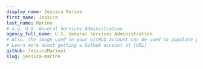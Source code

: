 ```yaml
---
display_name: Jessica Marine
first_name: Jessica
last_name: Marine
# e.g. U.S. General Services Administration
agency_full_name: U.S. General Services Administration
# Also, the image used in your GitHub account can be used to populate your digital.gov profile photo.
# Learn more about getting a Github account at [URL]
github: JessicaMarine1
slug: jessica-marine
---
```

